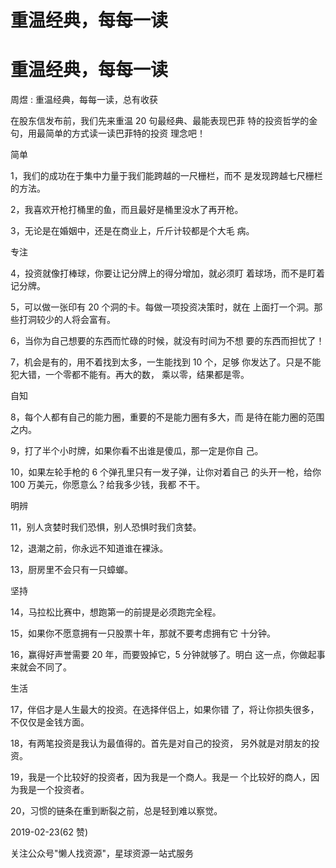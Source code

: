 # 重温经典，每每一读

# 重温经典，每每一读

周煜 : 重温经典，每每一读，总有收获

在股东信发布前，我们先来重温 20 句最经典、最能表现巴菲 特的投资哲学的金句，用最简单的方式读一读巴菲特的投资 理念吧！

简单

1，我们的成功在于集中力量于我们能跨越的一尺栅栏，而不 是发现跨越七尺栅栏的方法。

2，我喜欢开枪打桶里的鱼，而且最好是桶里没水了再开枪。

3，无论是在婚姻中，还是在商业上，斤斤计较都是个大毛 病。

专注

4，投资就像打棒球，你要让记分牌上的得分增加，就必须盯 着球场，而不是盯着记分牌。

5，可以做一张印有 20 个洞的卡。每做一项投资决策时，就在 上面打一个洞。那些打洞较少的人将会富有。

6，当你为自己想要的东西而忙碌的时候，就没有时间为不想 要的东西而担忧了！

7，机会是有的，用不着找到太多，一生能找到 10 个，足够 你发达了。只是不能犯大错，一个零都不能有。再大的数， 乘以零，结果都是零。

自知

8，每个人都有自己的能力圈，重要的不是能力圈有多大，而 是待在能力圈的范围之内。

9，打了半个小时牌，如果你看不出谁是傻瓜，那一定是你自 己。

10，如果左轮手枪的 6 个弹孔里只有一发子弹，让你对着自己 的头开一枪，给你 100 万美元，你愿意么？给我多少钱，我都 不干。

明辨

11，别人贪婪时我们恐惧，别人恐惧时我们贪婪。

12，退潮之前，你永远不知道谁在裸泳。

13，厨房里不会只有一只蟑螂。

坚持

14，马拉松比赛中，想跑第一的前提是必须跑完全程。

15，如果你不愿意拥有一只股票十年，那就不要考虑拥有它 十分钟。

16，赢得好声誉需要 20 年，而要毁掉它，5 分钟就够了。明白 这一点，你做起事来就会不同了。

生活

17，伴侣才是人生最大的投资。在选择伴侣上，如果你错 了，将让你损失很多，不仅仅是金钱方面。

18，有两笔投资是我认为最值得的。首先是对自己的投资， 另外就是对朋友的投资。

19，我是一个比较好的投资者，因为我是一个商人。我是一 个比较好的商人，因为我是一个投资者。

20，习惯的链条在重到断裂之前，总是轻到难以察觉。

2019-02-23(62 赞)

关注公众号"懒人找资源"，星球资源一站式服务